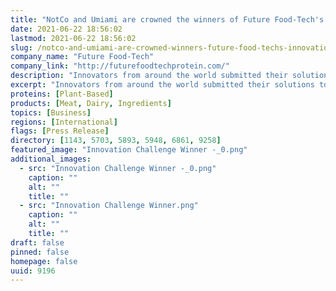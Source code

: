```yaml
---
title: "NotCo and Umiami are crowned the winners of Future Food-Tech's Innovation Challenges with Quorn Foods and Roquette"
date: 2021-06-22 18:56:02
lastmod: 2021-06-22 18:56:02
slug: /notco-and-umiami-are-crowned-winners-future-food-techs-innovation-challenges-quorn-foods
company_name: "Future Food-Tech"
company_link: "http://futurefoodtechprotein.com/"
description: "Innovators from around the world submitted their solutions to solve the challenges set by Quorn Foods and Roquette."
excerpt: "Innovators from around the world submitted their solutions to solve the challenges set by Quorn Foods and Roquette."
proteins: [Plant-Based]
products: [Meat, Dairy, Ingredients]
topics: [Business]
regions: [International]
flags: [Press Release]
directory: [1143, 5703, 5893, 5948, 6861, 9258]
featured_image: "Innovation Challenge Winner -_0.png"
additional_images:
  - src: "Innovation Challenge Winner -_0.png"
    caption: ""
    alt: ""
    title: ""
  - src: "Innovation Challenge Winner.png"
    caption: ""
    alt: ""
    title: ""
draft: false
pinned: false
homepage: false
uuid: 9196
---
```

